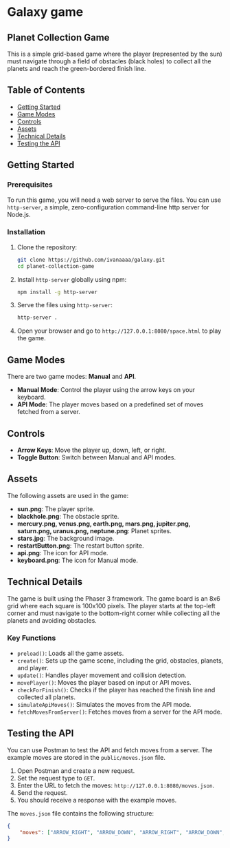 # Galaxy game
## Planet Collection Game

This is a simple grid-based game where the player (represented by the sun) must navigate through a field of obstacles (black holes) to collect all the planets and reach the green-bordered finish line.

## Table of Contents

- [Getting Started](#getting-started)
- [Game Modes](#game-modes)
- [Controls](#controls)
- [Assets](#assets)
- [Technical Details](#technical-details)
- [Testing the API](#testing-the-api)

## Getting Started

### Prerequisites

To run this game, you will need a web server to serve the files. You can use `http-server`, a simple, zero-configuration command-line http server for Node.js.

### Installation

1. Clone the repository:
    ```bash
    git clone https://github.com/ivanaaaa/galaxy.git
    cd planet-collection-game
    ```

2. Install `http-server` globally using npm:
    ```bash
    npm install -g http-server
    ```

3. Serve the files using `http-server`:
    ```bash
    http-server .
    ```

4. Open your browser and go to `http://127.0.0.1:8080/space.html` to play the game.

## Game Modes

There are two game modes: **Manual** and **API**.

- **Manual Mode**: Control the player using the arrow keys on your keyboard.
- **API Mode**: The player moves based on a predefined set of moves fetched from a server.

## Controls

- **Arrow Keys**: Move the player up, down, left, or right.
- **Toggle Button**: Switch between Manual and API modes.

## Assets

The following assets are used in the game:

- **sun.png**: The player sprite.
- **blackhole.png**: The obstacle sprite.
- **mercury.png, venus.png, earth.png, mars.png, jupiter.png, saturn.png, uranus.png, neptune.png**: Planet sprites.
- **stars.jpg**: The background image.
- **restartButton.png**: The restart button sprite.
- **api.png**: The icon for API mode.
- **keyboard.png**: The icon for Manual mode.

## Technical Details

The game is built using the Phaser 3 framework. The game board is an 8x6 grid where each square is 100x100 pixels. The player starts at the top-left corner and must navigate to the bottom-right corner while collecting all the planets and avoiding obstacles.

### Key Functions

- `preload()`: Loads all the game assets.
- `create()`: Sets up the game scene, including the grid, obstacles, planets, and player.
- `update()`: Handles player movement and collision detection.
- `movePlayer()`: Moves the player based on input or API moves.
- `checkForFinish()`: Checks if the player has reached the finish line and collected all planets.
- `simulateApiMoves()`: Simulates the moves from the API mode.
- `fetchMovesFromServer()`: Fetches moves from a server for the API mode.


## Testing the API

You can use Postman to test the API and fetch moves from a server. The example moves are stored in the `public/moves.json` file.

1. Open Postman and create a new request.
2. Set the request type to `GET`.
3. Enter the URL to fetch the moves: `http://127.0.0.1:8080/moves.json`.
4. Send the request.
5. You should receive a response with the example moves.

The `moves.json` file contains the following structure:
```json
{
    "moves": ["ARROW_RIGHT", "ARROW_DOWN", "ARROW_RIGHT", "ARROW_DOWN", "ARROW_RIGHT", "ARROW_DOWN", "ARROW_RIGHT", "ARROW_DOWN"]
}

